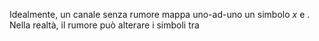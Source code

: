 Idealmente, un canale senza rumore mappa uno-ad-uno un simbolo $x$ e .
Nella realtà, il rumore può alterare i simboli tra